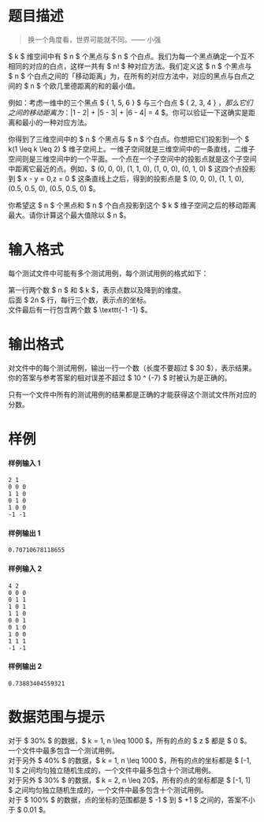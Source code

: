 
# 题目描述

> 换一个角度看，世界可能就不同。—— 小强

$ k $ 维空间中有 $ n $ 个黑点与 $ n $ 个白点。我们为每一个黑点确定一个互不相同的对应的白点，这样一共有 $ n! $ 种对应方法。我们定义这 $ n $ 个黑点与 $ n $ 个白点之间的「移动距离」为，在所有的对应方法中，对应的黑点与白点之间的 $ n $ 个欧几里德距离的和的最小值。

例如：考虑一维中的三个黑点 $ \{ 1, 5, 6 \} $ 与三个白点 $ \{ 2, 3, 4 \} $，那么它们之间的移动距离为：$|1 - 2| + |5 - 3| + |6 - 4| = 4 $。你可以验证一下这确实是距离和最小的一种对应方法。

你得到了三维空间中的 $ n $ 个黑点与 $ n $ 个白点。你想把它们投影到一个 $ k(1 \leq k \leq 2) $ 维子空间上。一维子空间就是三维空间中的一条直线，二维子空间则是三维空间中的一个平面。一个点在一个子空间中的投影点就是这个子空间中距离它最近的点。例如，$ (0, 0, 0), (1, 1, 0), (1, 0, 0), (0, 1, 0) $ 这四个点投影到 $ x - y = 0,z = 0 $ 这条直线上之后，得到的投影点是 $ (0, 0, 0), (1, 1, 0), (0.5, 0.5, 0), (0.5, 0.5, 0) $。

你希望这 $ n $ 个黑点和 $ n $ 个白点投影到这个 $ k $ 维子空间之后的移动距离最大。请你计算这个最大值除以 $ n $。

# 输入格式

每个测试文件中可能有多个测试用例，每个测试用例的格式如下：

第一行两个数 $ n $ 和 $ k $，表示点数以及降到的维度。  
后面 $ 2n $ 行，每行三个数，表示点的坐标。  
文件最后有一行包含两个数 $ \texttt{-1 -1} $。

# 输出格式

对文件中的每个测试用例，输出一行一个数（长度不要超过 $ 30 $），表示结果。  
你的答案与参考答案的相对误差不超过 $ 10 ^ {-7} $ 时被认为是正确的。

只有一个文件中所有的测试用例的结果都是正确的才能获得这个测试文件所对应的分数。

# 样例

#### 样例输入 1
```plain
2 1
0 0 0
1 1 0
0 1 0
1 0 0
-1 -1
```

#### 样例输出 1
```plain
0.70710678118655
```

#### 样例输入 2
```plain
4 2
0 0 0
0 1 1
1 0 1
1 1 0
0 0 1
0 1 0
1 0 0
1 1 1
-1 -1
```

#### 样例输出 2
```plain
0.73883404559321
```

# 数据范围与提示

对于 $ 30\% $ 的数据，$ k = 1, n \leq 1000 $，所有的点的 $ z $ 都是 $ 0 $。一个文件中最多包含一个测试用例。  
对于另外 $ 40\% $ 的数据，$ k = 1, n \leq 1000 $，所有的点的坐标都是 $ [-1, 1] $ 之间均匀独立随机生成的，一个文件中最多包含十个测试用例。  
对于另外 $ 30\% $ 的数据，$ k = 2, n \leq 20$，所有的点的坐标都是 $ [-1, 1] $ 之间均匀独立随机生成的，一个文件中最多包含十个测试用例。  
对于 $ 100\% $ 的数据，点的坐标的范围都是 $ -1 $ 到 $ +1 $ 之间的，答案不小于 $ 0.01 $。  


